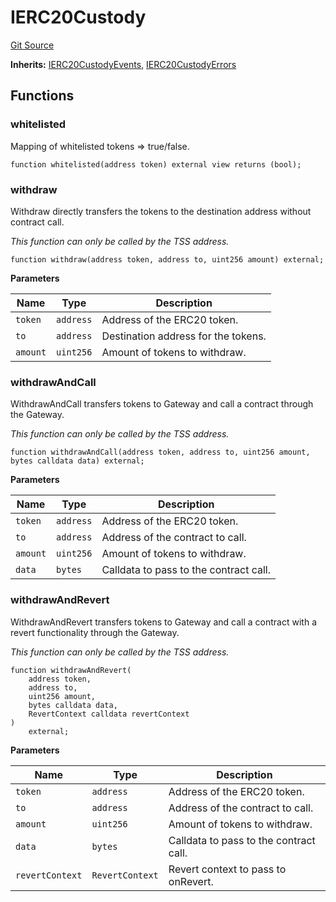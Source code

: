 # IERC20Custody
[Git Source](https://github.com/zeta-chain/protocol-contracts/blob/c8047c5cf62b43a480049f1d820da4571e5dcf61/contracts/evm/interfaces/IERC20Custody.sol)

**Inherits:**
[IERC20CustodyEvents](/contracts/evm/interfaces/IERC20Custody.sol/interface.IERC20CustodyEvents.md), [IERC20CustodyErrors](/contracts/evm/interfaces/IERC20Custody.sol/interface.IERC20CustodyErrors.md)


## Functions
### whitelisted

Mapping of whitelisted tokens => true/false.


```solidity
function whitelisted(address token) external view returns (bool);
```

### withdraw

Withdraw directly transfers the tokens to the destination address without contract call.

*This function can only be called by the TSS address.*


```solidity
function withdraw(address token, address to, uint256 amount) external;
```
**Parameters**

|Name|Type|Description|
|----|----|-----------|
|`token`|`address`|Address of the ERC20 token.|
|`to`|`address`|Destination address for the tokens.|
|`amount`|`uint256`|Amount of tokens to withdraw.|


### withdrawAndCall

WithdrawAndCall transfers tokens to Gateway and call a contract through the Gateway.

*This function can only be called by the TSS address.*


```solidity
function withdrawAndCall(address token, address to, uint256 amount, bytes calldata data) external;
```
**Parameters**

|Name|Type|Description|
|----|----|-----------|
|`token`|`address`|Address of the ERC20 token.|
|`to`|`address`|Address of the contract to call.|
|`amount`|`uint256`|Amount of tokens to withdraw.|
|`data`|`bytes`|Calldata to pass to the contract call.|


### withdrawAndRevert

WithdrawAndRevert transfers tokens to Gateway and call a contract with a revert functionality through
the Gateway.

*This function can only be called by the TSS address.*


```solidity
function withdrawAndRevert(
    address token,
    address to,
    uint256 amount,
    bytes calldata data,
    RevertContext calldata revertContext
)
    external;
```
**Parameters**

|Name|Type|Description|
|----|----|-----------|
|`token`|`address`|Address of the ERC20 token.|
|`to`|`address`|Address of the contract to call.|
|`amount`|`uint256`|Amount of tokens to withdraw.|
|`data`|`bytes`|Calldata to pass to the contract call.|
|`revertContext`|`RevertContext`|Revert context to pass to onRevert.|


